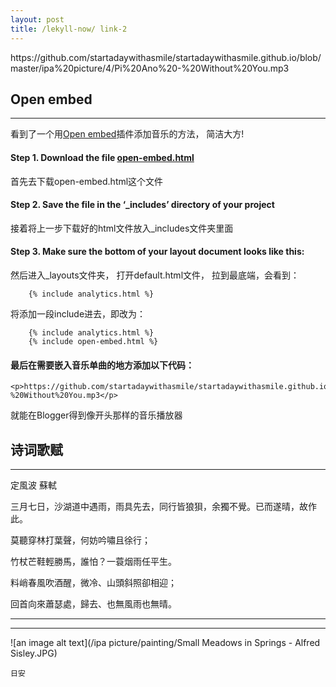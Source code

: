 ```yaml
---
layout: post
title: /lekyll-now/ link-2
---
```


<p>https://github.com/startadaywithasmile/startadaywithasmile.github.io/blob/master/ipa%20picture/4/Pi%20Ano%20-%20Without%20You.mp3</p>

## Open embed ##
----

看到了一个用[Open embed](https://jekyllcodex.org/without-plugin/open-embed/)插件添加音乐的方法， 简洁大方!


#### Step 1. Download the file [open-embed.html](https://raw.githubusercontent.com/jhvanderschee/jekyllcodex/gh-pages/_includes/open-embed.html)

首先去下载open-embed.html这个文件

#### Step 2. Save the file in the ‘_includes’ directory of your project

接着将上一步下载好的html文件放入_includes文件夹里面

#### Step 3. Make sure the bottom of your layout document looks like this:

然后进入_layouts文件夹， 打开default.html文件， 拉到最底端，会看到：

```
    {% include analytics.html %}
```

将添加一段include进去，即改为：

```
    {% include analytics.html %}
    {% include open-embed.html %}
```

#### 最后在需要嵌入音乐单曲的地方添加以下代码：

```
<p>https://github.com/startadaywithasmile/startadaywithasmile.github.io/blob/master/ipa%20picture/4/Pi%20Ano%20-%20Without%20You.mp3</p>

```
就能在Blogger得到像开头那样的音乐播放器

## 诗词歌赋 ##
----

定風波 蘇軾　
	
三月七日，沙湖道中遇雨，雨具先去，同行皆狼狽，余獨不覺。已而遂晴，故作此。

莫聽穿林打葉聲，何妨吟嘯且徐行；

竹杖芒鞋輕勝馬，誰怕？一蓑烟雨任平生。

料峭春風吹酒醒，微冷、山頭斜照卻相迎；

回首向來蕭瑟處，歸去、也無風雨也無晴。

----
----

![an image alt text](/ipa picture/painting/Small Meadows in Springs - Alfred Sisley.JPG)

`日安`
